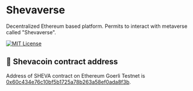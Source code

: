# Shevaverse

Decentralized Ethereum based platform. 
Permits to interact with metaverse
called "Shevaverse".

[![MIT License](https://img.shields.io/apm/l/atomic-design-ui.svg)](https://choosealicense.com/licenses/mit/)

## 🔗 Shevacoin contract address

Address of SHEVA contract on Ethereum Goerli Testnet is [0x60c434e76c10bf5b1725a78b263a58ef0ada8f3b](https://goerli.etherscan.io/token/0x60c434e76c10bf5b1725a78b263a58ef0ada8f3b).
